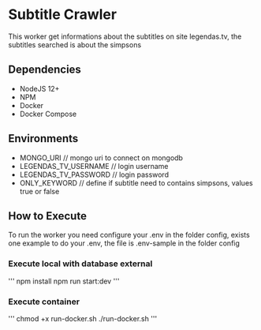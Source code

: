 # Subtitle Crawler
This worker get informations about the subtitles on site legendas.tv, the subtitles searched is about the simpsons

## Dependencies
- NodeJS 12+
- NPM
- Docker
- Docker Compose

## Environments
- MONGO_URI // mongo uri to connect on mongodb
- LEGENDAS_TV_USERNAME // login username
- LEGENDAS_TV_PASSWORD // login password
- ONLY_KEYWORD // define if subtitle need to contains simpsons, values true or false

## How to Execute
To run the worker you need configure your .env in the folder config, exists one example to do your .env, the file is .env-sample in the folder config

### Execute local with database external
'''
npm install
npm run start:dev
'''

### Execute container
'''
chmod +x run-docker.sh
./run-docker.sh
'''
